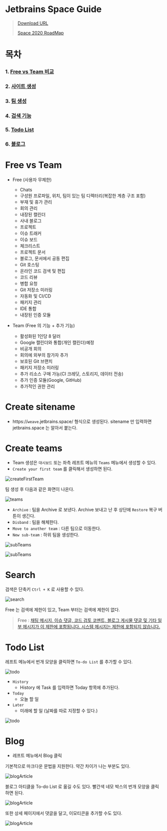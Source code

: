 # Jetbrains Space Guide

> [Download URL](https://www.jetbrains.com/ko-kr/space/buy/?billing=yearly#cloud)
>
> [Space 2020 RoadMap](https://blog.jetbrains.com/ko/2020/03/24/space-2020-roadmap-ko/)

# 목차

### 1. [Free vs Team 비교](https://github.com/BAEKJungHo/space-guide#free-vs-team) 
### 2. [사이트 생성](https://github.com/BAEKJungHo/space-guide#create-sitename)
### 3. [팀 생성](https://github.com/BAEKJungHo/space-guide#create-teams)
### 4. [검색 기능](https://github.com/BAEKJungHo/space-guide#search)
### 5. [Todo List](https://github.com/BAEKJungHo/space-guide#todo-list)
### 6. [블로그](https://github.com/BAEKJungHo/space-guide#blog)

# Free vs Team 

- Free (사용자 무제한)
  - Chats
  - 구성원 프로파일, 위치, 팀이 있는 팀 디렉터리(복잡한 계층 구조 포함)
  - 부재 및 휴가 관리
  - 회의 관리
  - 내장된 캘린더
  - 사내 블로그
  - 프로젝트
  - 이슈 트래커
  - 이슈 보드
  - 체크리스트
  - 프로젝트 문서
  - 블로그, 문서에서 공동 편집
  - Git 호스팅
  - 온라인 코드 검색 및 편집
  - 코드 리뷰
  - 병합 요청
  - Git 저장소 미러링
  - 자동화 및 CI/CD
  - 패키지 관리
  - IDE 통합
  - 내장된 인증 모듈
  
- Team (Free 의 기능 + 추가 기능)
  - 활성화된 1인당 8 달러
  - Google 캘린더와 통합(개인 캘린더)예정
  - 비공개 회의
  - 회의에 외부의 참가자 추가
  - 보호된 Git 브랜치
  - 패키지 저장소 미러링
  - 추가 리소스 구매 가능(CI 크레딧, 스토리지, 데이터 전송)
  - 추가 인증 모듈(Google, GitHub)
  - 추가적인 권한 관리

# Create sitename

- https://`weave`.jetbrains.space/ 형식으로 생성된다. sitename 만 입력하면 jetbrains.space 는 알아서 붙는다.

# Create teams

- Team 생성은 `대시보드` 또는 좌측 레프트 메뉴의 `Teams` 메뉴에서 생성할 수 있다. 
- `Create your first team` 를 클릭해서 생성하면 된다.

![createFirstTeam](/images/createFirstTeam.PNG)

팀 생성 후 다음과 같은 화면이 나온다.

![teams](/images/teams.PNG)

- `Archive` : 팀을 Archive 로 보낸다. Archive 보내고 난 후 상단에 `Restore` 복구 버튼이 생긴다. 
- `Disband` : 팀을 해체한다.
- `Move to another team` : 다른 팀으로 이동한다.
- `New sub-team` : 하위 팀을 생성한다.

![subTeams](/images/subTeams.PNG)

![subTeams](/images/subTeams2.PNG)

# Search

검색은 단축키 `Ctrl + K` 로 사용할 수 있다.

![search](/images/search.PNG)

Free 는 검색에 제한이 있고, Team 부터는 검색에 제한이 없다.

> Free : [채팅 메시지, 이슈 댓글, 코드 검토 코멘트, 블로그 게시물 댓글 및 기타 일부 메시지가 이 제한에 포함됩니다. 시스템 메시지는 제한에 포함되지 않습니다.](https://www.jetbrains.com/ko-kr/space/buy/?billing=yearly#cloud)

# Todo List

레프트 메뉴에서 번개 모양을 클릭하면 `To-do List` 를 추가할 수 있다. 

![todo](/images/todoList.PNG)

- `History`
  - History 에 Task 를 입력하면 Today 항목에 추가된다.
- `Today`
  - 오늘 할 일
- `Later`
  - 미래에 할 일 (날짜를 따로 지정할 수 있다.)
  
![todo](/images/todoLater.PNG)  

# Blog

- 레프트 메뉴에서 Blog 클릭

기본적으로 마크다운 문법을 지원한다. 약간 차이가 나는 부분도 있다. 

![blogArticle](/images/blogArticle.PNG)  

블로그 아티클을 To-do List 로 옮길 수도 있다. 빨간색 네모 박스의 번개 모양을 클릭하면 된다.

![blogArticle](/images/blogArticle2.PNG) 

또한 상세 페이지에서 댓글을 달고, 이모티콘을 추가할 수도 있다.

![blogArticle](/images/blogArticle3.PNG) 
